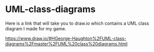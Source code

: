 # UML-class-diagrams

Here is a link that will take you to draw.io which contains a UML class diagram I made for my game.

https://www.draw.io/#HGeorge-Haughton%2FUML-class-diagrams%2Fmaster%2FUML%20class%20diagrams.html
